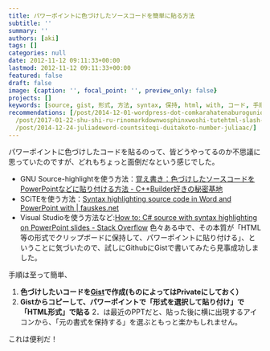 ```yaml
---
title: パワーポイントに色づけしたソースコードを簡単に貼る方法
subtitle: ''
summary: ''
authors: [aki]
tags: []
categories: null
date: 2012-11-12 09:11:33+00:00
lastmod: 2012-11-12 09:11:33+00:00
featured: false
draft: false
image: {caption: '', focal_point: '', preview_only: false}
projects: []
keywords: [source, gist, 形式, 方法, syntax, 保持, html, with, コード, 手順]
recommendations: [/post/2014-12-01-wordpress-dot-comkarahatenaburogunioyin-tuyue-sisimasita/,
  /post/2017-01-22-shu-shi-ru-rinomarkdownwosphinxwoshi-tutehtml-slash-pdfnisuru/,
  /post/2014-12-24-juliadeword-countsiteqi-duitakoto-number-juliaac/]
---
```

パワーポイントに色づけしたコードを貼るのって、皆どうやってるのか不思議に思っていたのですが、どれもちょっと面倒だなという感じでした。

- GNU Source-highlightを使う方法：[覚え書き：色づけしたソースコードをPowerPointなどに貼り付ける方法 - C++Builder好きの秘密基地](http://d.hatena.ne.jp/A7M/20090205/1233842500)
- SCiTEを使う方法：[Syntax highlighting source code in Word and PowerPoint with | fauskes.net](http://www.fauskes.net/nb/syntaxms/)
- Visual Studioを使う方法など:[How to: C# source with syntax highlighting on PowerPoint slides - Stack Overflow](http://stackoverflow.com/questions/825353/how-to-c-sharp-source-with-syntax-highlighting-on-powerpoint-slides)
色々ある中で、その本質が「HTML等の形式でクリップボードに保持して、パワーポイントに貼り付ける」、ということに気づいたので、試しにGithubにGistで書いてみたら見事成功しました。

手順は至って簡単、

1. **色づけしたいコードを[Gist](https://gist.github.com/)で作成(ものによってはPrivateにしておく）**
2. **Gistからコピーして、パワーポイントで「形式を選択して貼り付け」で「HTML形式」で貼る**
2．は最近のPPTだと、貼った後に横に出現するアイコンから、「元の書式を保持する」を選ぶともっと楽かもしれません。

これは便利だ！


